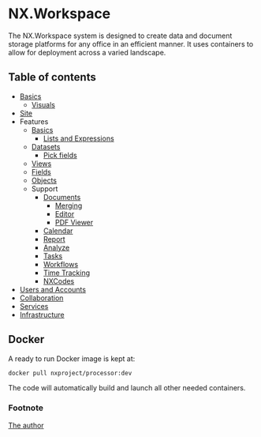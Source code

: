 # NX.Workspace

The NX.Workspace system is designed to create data and document storage platforms
for any office in an efficient manner.  It uses containers to allow for deployment
across a varied landscape.

## Table of contents

* [Basics](readmes/README_TERMS.md)
	* [Visuals](readmes/README_VISUALS.md)
* [Site](readmes/README_SITE.md)
* Features
	* [Basics](readmes/README_D_BASICS.md)
		* [Lists and Expressions](readmes/README_LE.md)
	* [Datasets](readmes/README_D_DATASETS.md)
		* [Pick fields](readmes/README_D_PICK.md)
	* [Views](readmes/README_D_VIEWS.md)
	* [Fields](readmes/README_D_FIELDS.md)
	* [Objects](readmes/README_D_OBJ.md)
	* Support
		* [Documents](readmes/README_D_DOCS.md)
			* [Merging](readmes/README_T_MERGE.md)
			* [Editor](readmes/README_T_EDITOR.md)
			* [PDF Viewer](readmes/README_T_PDF.md)
		* [Calendar](readmes/README_T_CAL.md)
		* [Report](readmes/README_T_REPORT.md)
		* [Analyze](readmes/README_T_ANALYZE.md)
		* [Tasks](readmes/README_D_TASKS.md)
		* [Workflows](readmes/README_D_WF.md)
		* [Time Tracking](readmes/README_D_TT.md)
		* [NXCodes](readmes/README_D_NXCODE.md)
* [Users and Accounts](readmes/README_USERS.md)
* [Collaboration](readmes/README_COLL.md)
* [Services](readmes/README_SVCS.md)
* [Infrastructure](readmes/README_INFRA.md)

## Docker

A ready to run Docker image is kept at:

```
docker pull nxproject/processor:dev
```

The code will automatically build and launch all other needed containers.

### Footnote

[The author](WHO.md)
